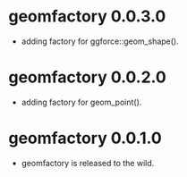 # geomfactory 0.0.3.0

* adding factory for ggforce::geom_shape().

# geomfactory 0.0.2.0

* adding factory for geom_point().

# geomfactory 0.0.1.0

* geomfactory is released to the wild.
